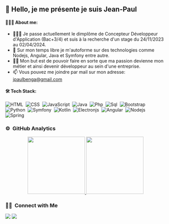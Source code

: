 ## 👋 Hello, je me présente je suis Jean-Paul 


#### 🧑🏾‍💻 About me:

- 👨🏾‍🎓 Je passe actuellement le dimplôme de Concepteur Développeur d'Application (Bac+3/4) et suis à la recherche d'un stage du 24/11/2023 au 02/04/2024.
- 🌱 Sur mon temps libre je m'autoforme sur des technologies comme Nodejs, Angular, Java et Symfony entre autre.
- 🙇🏾 Mon but est de pouvoir faire en sorte que ma passion devienne mon métier et ainsi devenir développeur au sein d'une entreprise.
- 📫 Vous pouvez me joindre par mail sur mon adresse: jpaulbenga@gmail.com


#### 🛠 Tech Stack:


![HTML](https://img.shields.io/badge/-HTML-05122A?style=flat&logo=HTML5)&nbsp;
![CSS](https://img.shields.io/badge/-CSS-05122A?style=flat&logo=CSS3&logoColor=1572B6)&nbsp;
![JavaScript](https://img.shields.io/badge/-JavaScript-05122A?style=flat&logo=javascript)&nbsp;
![Java](https://img.shields.io/badge/-java-blue)&nbsp;
![Php](https://img.shields.io/badge/-Php-05122A?style=flat&logo=php)&nbsp;
![Sql](https://img.shields.io/badge/-Sql-05122A?style=flat&logo=sql)&nbsp;
![Bootstrap](https://img.shields.io/badge/-Bootstrap-05122A?style=flat&logo=bootstrap&logoColor=563D7C)\
![Python](https://img.shields.io/badge/-Python-05122A?style=flat&logo=python)&nbsp;
![Symfony](https://img.shields.io/badge/-Symfony-05122A?style=flat&logo=symfony)&nbsp;
![Kotlin](https://img.shields.io/badge/-kotlin-yellow)&nbsp;
![Electronjs](https://img.shields.io/badge/-kotlin-important)&nbsp;
![Angular](https://img.shields.io/badge/-kotlin-critical)&nbsp;
![Nodejs](https://img.shields.io/badge/-kotlin-blueviolet)&nbsp;
![Spring](https://img.shields.io/badge/-kotlin-9cf)&nbsp;

### ⚙️ &nbsp;GitHub Analytics

<p align="center">
<a href="https://github.com/AVS1508">
  <img height="180em" src="https://github-readme-stats-eight-theta.vercel.app/api?username=jpbenga&show_icons=true&theme=algolia&include_all_commits=true&count_private=true"/>
  <img height="180em" src="https://github-readme-stats-eight-theta.vercel.app/api/top-langs/?username=jpbenga&layout=compact&langs_count=8&theme=algolia"/>
</a>
</p>



### 🤝🏻 &nbsp;Connect with Me

<a href="https://www.linkedin.com/in/jean-paul-benga"><img src="https://img.shields.io/badge/-Benga%20Jean%20Paul-0077B5?style=flat&logo=Linkedin&logoColor=white"/></a>
<a href="mailto:jpaulbenga@gmail.com"><img src="https://img.shields.io/badge/-jpaulbenga@gmail.com-D14836?style=flat&logo=Gmail&logoColor=white"/></a>
